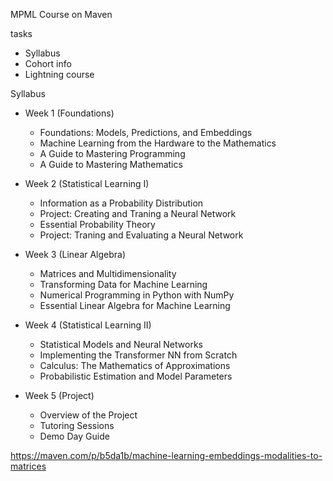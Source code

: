 MPML Course on Maven

tasks
- Syllabus
- Cohort info
- Lightning course




Syllabus

- Week 1 (Foundations)
  - Foundations: Models, Predictions, and Embeddings
  - Machine Learning from the Hardware to the Mathematics
  - A Guide to Mastering Programming
  - A Guide to Mastering Mathematics

- Week 2 (Statistical Learning I)
  - Information as a Probability Distribution
  - Project: Creating and Traning a Neural Network
  - Essential Probability Theory
  - Project: Traning and Evaluating a Neural Network

- Week 3 (Linear Algebra)
  - Matrices and Multidimensionality
  - Transforming Data for Machine Learning
  - Numerical Programming in Python with NumPy
  - Essential Linear Algebra for Machine Learning

- Week 4 (Statistical Learning II)
  - Statistical Models and Neural Networks
  - Implementing the Transformer NN from Scratch 
  - Calculus: The Mathematics of Approximations
  - Probabilistic Estimation and Model Parameters

- Week 5 (Project)
  - Overview of the Project
  - Tutoring Sessions
  - Demo Day Guide

https://maven.com/p/b5da1b/machine-learning-embeddings-modalities-to-matrices